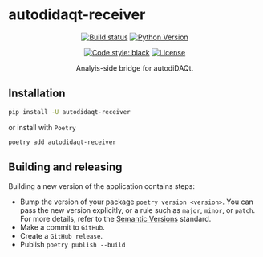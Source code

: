 # autodidaqt-receiver

<div align="center">

[![Build status](https://github.com/chstan/autodidaqt-receiver/workflows/build/badge.svg?branch=master&event=push)](https://github.com/chstan/autodidaqt-receiver/actions?query=workflow%3Abuild)
[![Python Version](https://img.shields.io/pypi/pyversions/autodidaqt-receiver.svg)](https://pypi.org/project/autodidaqt-receiver/)

[![Code style: black](https://img.shields.io/badge/code%20style-black-000000.svg)](https://github.com/psf/black)
[![License](https://img.shields.io/github/license/chstan/autodidaqt-receiver)](https://github.com/chstan/autodidaqt-receiver/blob/master/LICENSE)

Analyis-side bridge for autodiDAQt.

</div>

## Installation

```bash
pip install -U autodidaqt-receiver
```

or install with `Poetry`

```bash
poetry add autodidaqt-receiver
```

## Building and releasing

Building a new version of the application contains steps:

- Bump the version of your package `poetry version <version>`. You can pass the new version explicitly, or a rule such as `major`, `minor`, or `patch`. For more details, refer to the [Semantic Versions](https://semver.org/) standard.
- Make a commit to `GitHub`.
- Create a `GitHub release`.
- Publish `poetry publish --build`
